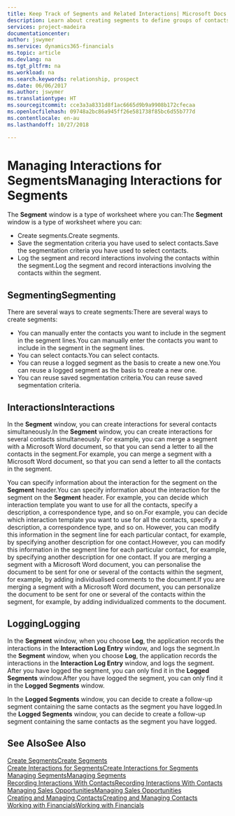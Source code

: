```yaml
---
title: Keep Track of Segments and Related Interactions| Microsoft Docs
description: Learn about creating segments to define groups of contacts and specifying interactions for segments.
services: project-madeira
documentationcenter: 
author: jswymer
ms.service: dynamics365-financials
ms.topic: article
ms.devlang: na
ms.tgt_pltfrm: na
ms.workload: na
ms.search.keywords: relationship, prospect
ms.date: 06/06/2017
ms.author: jswymer
ms.translationtype: HT
ms.sourcegitcommit: cce3a3a8331d8f1ac6665d9b9a9908b172cfecaa
ms.openlocfilehash: 09748a2bc86a945ff26e581738f85bc6d55b777d
ms.contentlocale: en-au
ms.lasthandoff: 10/27/2018

---
```

# <a name="managing-interactions-for-segments"></a><span data-ttu-id="34217-103">Managing Interactions for Segments</span><span class="sxs-lookup"><span data-stu-id="34217-103">Managing Interactions for Segments</span></span>
<span data-ttu-id="34217-104">The **Segment** window is a type of worksheet where you can:</span><span class="sxs-lookup"><span data-stu-id="34217-104">The **Segment** window is a type of worksheet where you can:</span></span>

* <span data-ttu-id="34217-105">Create segments.</span><span class="sxs-lookup"><span data-stu-id="34217-105">Create segments.</span></span>
* <span data-ttu-id="34217-106">Save the segmentation criteria you have used to select contacts.</span><span class="sxs-lookup"><span data-stu-id="34217-106">Save the segmentation criteria you have used to select contacts.</span></span>
* <span data-ttu-id="34217-107">Log the segment and record interactions involving the contacts within the segment.</span><span class="sxs-lookup"><span data-stu-id="34217-107">Log the segment and record interactions involving the contacts within the segment.</span></span>

## <a name="segmenting"></a><span data-ttu-id="34217-108">Segmenting</span><span class="sxs-lookup"><span data-stu-id="34217-108">Segmenting</span></span>
<span data-ttu-id="34217-109">There are several ways to create segments:</span><span class="sxs-lookup"><span data-stu-id="34217-109">There are several ways to create segments:</span></span>

* <span data-ttu-id="34217-110">You can manually enter the contacts you want to include in the segment in the segment lines.</span><span class="sxs-lookup"><span data-stu-id="34217-110">You can manually enter the contacts you want to include in the segment in the segment lines.</span></span>
* <span data-ttu-id="34217-111">You can select contacts.</span><span class="sxs-lookup"><span data-stu-id="34217-111">You can select contacts.</span></span>
* <span data-ttu-id="34217-112">You can reuse a logged segment as the basis to create a new one.</span><span class="sxs-lookup"><span data-stu-id="34217-112">You can reuse a logged segment as the basis to create a new one.</span></span>
* <span data-ttu-id="34217-113">You can reuse saved segmentation criteria.</span><span class="sxs-lookup"><span data-stu-id="34217-113">You can reuse saved segmentation criteria.</span></span>

## <a name="interactions"></a><span data-ttu-id="34217-114">Interactions</span><span class="sxs-lookup"><span data-stu-id="34217-114">Interactions</span></span>
<span data-ttu-id="34217-115">In the **Segment** window, you can create interactions for several contacts simultaneously.</span><span class="sxs-lookup"><span data-stu-id="34217-115">In the **Segment** window, you can create interactions for several contacts simultaneously.</span></span> <span data-ttu-id="34217-116">For example, you can merge a segment with a Microsoft Word document, so that you can send a letter to all the contacts in the segment.</span><span class="sxs-lookup"><span data-stu-id="34217-116">For example, you can merge a segment with a Microsoft Word document, so that you can send a letter to all the contacts in the segment.</span></span>

<span data-ttu-id="34217-117">You can specify information about the interaction for the segment on the **Segment** header.</span><span class="sxs-lookup"><span data-stu-id="34217-117">You can specify information about the interaction for the segment on the **Segment** header.</span></span> <span data-ttu-id="34217-118">For example, you can decide which interaction template you want to use for all the contacts, specify a description, a correspondence type, and so on.</span><span class="sxs-lookup"><span data-stu-id="34217-118">For example, you can decide which interaction template you want to use for all the contacts, specify a description, a correspondence type, and so on.</span></span> <span data-ttu-id="34217-119">However, you can modify this information in the segment line for each particular contact, for example, by specifying another description for one contact.</span><span class="sxs-lookup"><span data-stu-id="34217-119">However, you can modify this information in the segment line for each particular contact, for example, by specifying another description for one contact.</span></span> <span data-ttu-id="34217-120">If you are merging a segment with a Microsoft Word document, you can personalise the document to be sent for one or several of the contacts within the segment, for example, by adding individualised comments to the document.</span><span class="sxs-lookup"><span data-stu-id="34217-120">If you are merging a segment with a Microsoft Word document, you can personalize the document to be sent for one or several of the contacts within the segment, for example, by adding individualized comments to the document.</span></span>

## <a name="logging"></a><span data-ttu-id="34217-121">Logging</span><span class="sxs-lookup"><span data-stu-id="34217-121">Logging</span></span>
<span data-ttu-id="34217-122">In the **Segment** window, when you choose **Log**, the application records the interactions in the **Interaction Log Entry** window, and logs the segment.</span><span class="sxs-lookup"><span data-stu-id="34217-122">In the **Segment** window, when you choose **Log**, the application records the interactions in the **Interaction Log Entry** window, and logs the segment.</span></span> <span data-ttu-id="34217-123">After you have logged the segment, you can only find it in the **Logged Segments** window.</span><span class="sxs-lookup"><span data-stu-id="34217-123">After you have logged the segment, you can only find it in the **Logged Segments** window.</span></span>

<span data-ttu-id="34217-124">In the **Logged Segments** window, you can decide to create a follow-up segment containing the same contacts as the segment you have logged.</span><span class="sxs-lookup"><span data-stu-id="34217-124">In the **Logged Segments** window, you can decide to create a follow-up segment containing the same contacts as the segment you have logged.</span></span>

## <a name="see-also"></a><span data-ttu-id="34217-125">See Also</span><span class="sxs-lookup"><span data-stu-id="34217-125">See Also</span></span>
[<span data-ttu-id="34217-126">Create Segments</span><span class="sxs-lookup"><span data-stu-id="34217-126">Create Segments</span></span>](marketing-how-create-segment.md)  
[<span data-ttu-id="34217-127">Create Interactions for Segments</span><span class="sxs-lookup"><span data-stu-id="34217-127">Create Interactions for Segments</span></span>](marketing-how-create-interactions.md)  
[<span data-ttu-id="34217-128">Managing Segments</span><span class="sxs-lookup"><span data-stu-id="34217-128">Managing Segments</span></span>](marketing-segments.md)  
[<span data-ttu-id="34217-129">Recording Interactions With Contacts</span><span class="sxs-lookup"><span data-stu-id="34217-129">Recording Interactions With Contacts</span></span>](marketing-interactions.md)  
[<span data-ttu-id="34217-130">Managing Sales Opportunities</span><span class="sxs-lookup"><span data-stu-id="34217-130">Managing Sales Opportunities</span></span>](marketing-manage-sales-opportunities.md)  
[<span data-ttu-id="34217-131">Creating and Managing Contacts</span><span class="sxs-lookup"><span data-stu-id="34217-131">Creating and Managing Contacts</span></span>](marketing-contacts.md)  
[<span data-ttu-id="34217-132">Working with Financials</span><span class="sxs-lookup"><span data-stu-id="34217-132">Working with Financials</span></span>](ui-work-product.md)

